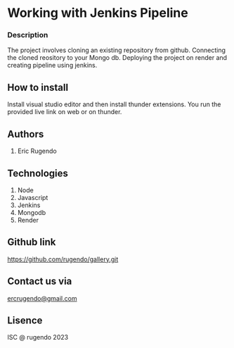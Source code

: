 # Working with Jenkins Pipeline

### Description
The project involves cloning an existing repository from github. Connecting the cloned reository to your Mongo db. Deploying the project on render and creating pipeline using jenkins.

## How to install
Install visual studio editor and then install thunder extensions. You run the provided live link on web or on thunder.

## Authors
1. Eric Rugendo

## Technologies
1. Node
2. Javascript
3. Jenkins
4. Mongodb
5. Render

## Github link
https://github.com/rugendo/gallery.git

## Contact us via 
ercrugendo@gmail.com

## Lisence
ISC @ rugendo 2023



